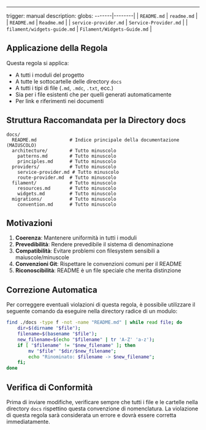 ---
trigger: manual
description:
globs:
-------|--------|
| `README.md` | `readme.md` |
| `README.md` | `Readme.md` |
| `service-provider.md` | `Service-Provider.md` |
| `filament/widgets-guide.md` | `Filament/Widgets-Guide.md` |

## Applicazione della Regola

Questa regola si applica:
- A tutti i moduli del progetto
- A tutte le sottocartelle delle directory `docs`
- A tutti i tipi di file (`.md`, `.mdc`, `.txt`, ecc.)
- Sia per i file esistenti che per quelli generati automaticamente
- Per link e riferimenti nei documenti

## Struttura Raccomandata per la Directory docs

```
docs/
  README.md            # Indice principale della documentazione (MAIUSCOLO)
  architecture/        # Tutto minuscolo
    patterns.md        # Tutto minuscolo
    principles.md      # Tutto minuscolo
  providers/           # Tutto minuscolo
    service-provider.md # Tutto minuscolo
    route-provider.md  # Tutto minuscolo
  filament/            # Tutto minuscolo
    resources.md       # Tutto minuscolo
    widgets.md         # Tutto minuscolo
  migrations/          # Tutto minuscolo
    convention.md      # Tutto minuscolo
```

## Motivazioni

1. **Coerenza**: Mantenere uniformità in tutti i moduli
2. **Prevedibilità**: Rendere prevedibile il sistema di denominazione
3. **Compatibilità**: Evitare problemi con filesystem sensibili a maiuscole/minuscole
4. **Convenzioni Git**: Rispettare le convenzioni comuni per il README
5. **Riconoscibilità**: README è un file speciale che merita distinzione

## Correzione Automatica

Per correggere eventuali violazioni di questa regola, è possibile utilizzare il seguente comando da eseguire nella directory radice di un modulo:

```bash
find ./docs -type f -not -name "README.md" | while read file; do 
    dir=$(dirname "$file");
    filename=$(basename "$file");
    new_filename=$(echo "$filename" | tr 'A-Z' 'a-z');
    if [ "$filename" != "$new_filename" ]; then
        mv "$file" "$dir/$new_filename";
        echo "Rinominato: $filename -> $new_filename";
    fi;
done
```

## Verifica di Conformità

Prima di inviare modifiche, verificare sempre che tutti i file e le cartelle nella directory `docs` rispettino questa convenzione di nomenclatura. La violazione di questa regola sarà considerata un errore e dovrà essere corretta immediatamente.
